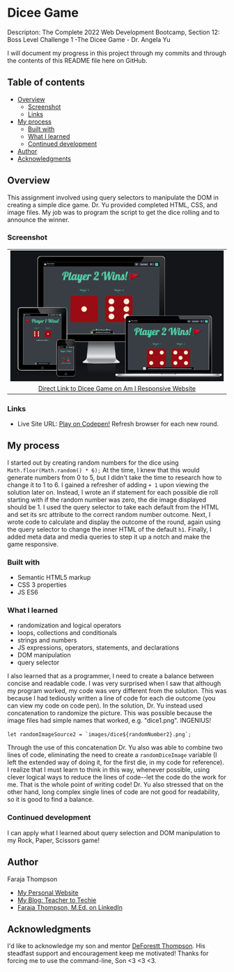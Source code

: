 # Dicee Game

Descripton: The Complete 2022 Web Development Bootcamp, Section 12: Boss Level Challenge 1 -The Dicee Game - Dr. Angela Yu
 
I will document my progress in this project through my commits and through the contents of this README file here on GitHub.

## Table of contents

- [Overview](#overview)
  - [Screenshot](#screenshot)
  - [Links](#links)
- [My process](#my-process)
  - [Built with](#built-with)
  - [What I learned](#what-i-learned)
  - [Continued development](#continued-development)
- [Author](#author)
- [Acknowledgments](#acknowledgments) 

## Overview

This assignment involved using query selectors to manipulate the DOM in creating a simple dice game. Dr. Yu provided completed HTML, CSS, and image files. My job was to program the script to get the dice rolling and to announce the winner.


### Screenshot

| | 
|:--:|
| [![Image of Dice Game on Different Devices](https://raw.githubusercontent.com/Faraja17/dicee-game/main/Screen%20Shot%202022-06-08%20at%2010.21.35%20AM.png)](https://ui.dev/amiresponsive?url=https://codepen.io/faraja17/full/WNMKVpq) |
| [Direct Link to Dicee Game on Am I Responsive Website](https://ui.dev/amiresponsive?url=https://codepen.io/faraja17/full/WNMKVpq)|


### Links

- Live Site URL: [Play on Codepen!](https://codepen.io/faraja17/full/WNMKVpq) Refresh browser for each new round.

## My process
I started out by creating random numbers for the dice using `Math.floor(Math.random() * 6);` At the time, I knew that this would generate numbers from 0 to 5, but I didn't take the time to research how to change it to 1 to 6. I gained a refresher of adding `+ 1` upon viewing the solution later on.  Instead, I wrote an if statement for each possible die roll starting with if the random number was zero, the die image displayed should be 1. I used the query selector to take each default from the HTML and set its src attribute to the correct random number outcome. Next, I wrote code to calculate and display the outcome of the round, again using the query selector to change the inner HTML of the default `h1`.  Finally, I added meta data and media queries to step it up a notch and make the game responsive.


### Built with

- Semantic HTML5 markup
- CSS 3 properties
- JS ES6

### What I learned

- randomization and logical operators
- loops, collections and conditionals
- strings and numbers
- JS expressions, operators, statements, and declarations
- DOM manipulation
- query selector

I also learned that as a programmer, I need to create a balance between concise and readable code. I was very surprised when I saw that although my program worked, my code was very different from the solution. This was because I had tediously written a line of code for each die outcome (you can view my code on code pen). In the solution, Dr. Yu instead used concatenation to randomize the picture. This was possible because the image files had simple names that worked, e.g. "dice1.png".  INGENIUS!

```let randomImageSource2 = `images/dice${randomNumber2}.png`;```

Through the use of this concatenation Dr. Yu also was able to combine two lines of code, eliminating the need to create a `randomDiceImage` variable (I left the extended way of doing it, for the first die, in my code for reference).  I realize that I must learn to think in this way, whenever possible, using clever logical ways to reduce the lines of code--let the code do the work for me. That is the whole point of writing code! Dr. Yu also stressed that on the other hand, long complex single lines of code are not good for readability, so it is good to find a balance.

### Continued development
 
I can apply what I learned about query selection and DOM manipulation to my Rock, Paper, Scissors game!

## Author

Faraja Thompson

- [My Personal Website](https://faraja17.github.io/my-website/)
- [My Blog: Teacher to Techie](https://faraja17.github.io/)
- [Faraja Thompson, M.Ed. on LinkedIn](https://www.linkedin.com/in/faraja-thompson-m-ed-70885b8/)

## Acknowledgments

I'd like to acknowledge my son and mentor [DeForestt Thompson](https://github.com/DeForestt).  His steadfast support and encouragement keep me motivated!  Thanks for forcing me to use the command-line, Son <3 <3 <3.
